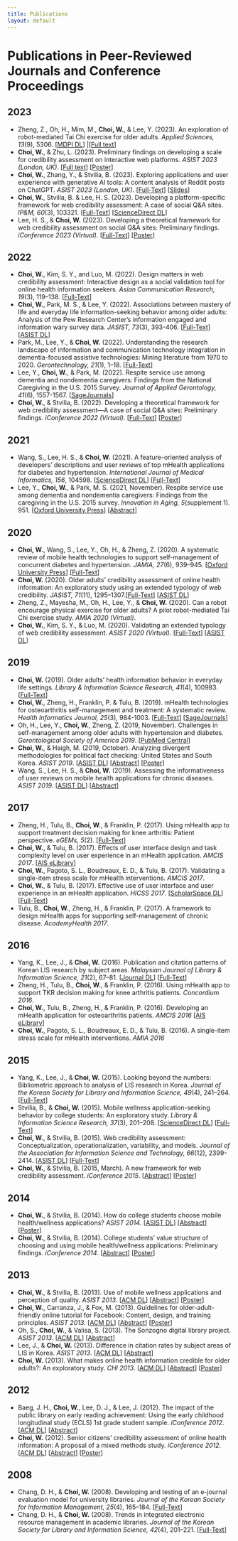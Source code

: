 ```yaml
---
title: Publications
layout: default
---
```


# Publications in Peer-Reviewed Journals and Conference Proceedings
## 2023
- Zheng, Z., Oh, H., Mim, M., **Choi, W.**, & Lee, Y. (2023). An exploration of robot-mediated Tai Chi exercise for older adults. *Applied Sciences, 13*(9), 5306. [[MDPI DL](https://www.mdpi.com/2076-3417/13/9/5306)] &#124;[[Full text](assets/pubs/2023-AS-Paper-Robot-TaiChi.pdf)]
- **Choi, W.**, & Zhu, L. (2023). Preliminary findings on developing a scale for credibility assessment on interactive web platforms. *ASIST 2023 (London, UK)*. [[Full text](https://asistdl.onlinelibrary.wiley.com/doi/epdf/10.1002/pra2.901)] [[Poster](assets/pubs/2023-ASIST-Poster-Scale-Dev.pdf)]
- **Choi, W.**, Zhang, Y., & Stvilia, B. (2023). Exploring applications and user experience with generative AI tools: A content analysis of Reddit posts on ChatGPT. *ASIST 2023 (London, UK)*. [[Full-Text](https://asistdl.onlinelibrary.wiley.com/doi/epdf/10.1002/pra2.823)] [[Slides](assets/pubs/2023-ASIST-ShortPaper.pdf)]
- **Choi, W.**, Stvilia, B. & Lee, H. S. (2023). Developing a platform-specific framework for web credibility assessment: A case of social Q&A sites. *IP&M, 60*(3), 103321. [[Full-Text](assets/pubs/2023-IPM-Preprint-WebCred.pdf)] [[ScienceDirect DL](https://www.sciencedirect.com/science/article/pii/S0306457323000584?via%3Dihub)]
- Lee, H. S., & **Choi, W.** (2023). Developing a theoretical framework for web credibility assessment on social Q&A sites: Preliminary findings. *iConference 2023 (Virtual).* [[Full-Text](https://www.ideals.illinois.edu/items/126389)] [[Poster](assets/pubs/2023-iConference-Poster.pdf)]

## 2022
- **Choi, W.**, Kim, S. Y., and Luo, M. (2022). Design matters in web credibility assessment: Interactive design as a social validation tool for online health information seekers. *Asian Communication Research, 19*(3), 119–138. [[Full-Text](https://acr.comm.or.kr/xml/35042/35042.pdf)]
- **Choi, W.**, Park, M. S., & Lee, Y. (2022). Associations between mastery of life and everyday life information-seeking behavior among older adults: Analysis of the Pew Research Center’s information engaged and information wary survey data. *JASIST, 73*(3), 393-406. [[Full-Text]()] [[ASIST DL](https://asistdl.onlinelibrary.wiley.com/doi/full/10.1002/asi.24556)]
- Park, M., Lee, Y., & **Choi, W.** (2022). Understanding the research landscape of information and communication technology integration in dementia-focused assistive technologies: Mining literature from 1970 to 2020. *Gerontechnology, 21*(1), 1–18. [[Full-Text](https://journal.gerontechnology.org/archives/29a258ebbc7940008f4d2acc7663f2f0.pdf)]
- Lee, Y., **Choi, W.**, & Park, M. (2022). Respite service use among dementia and nondementia caregivers: Findings from the National Caregiving in the U.S. 2015 Survey. *Journal of Applied Gerontology, 41*(6), 1557-1567. [[SageJournals](https://journals.sagepub.com/doi/10.1177/07334648221075620)]
- **Choi, W.**, & Stvilia, B. (2022). Developing a theoretical framework for web credibility assessment—A case of social Q&A sites: Preliminary findings. *iConference 2022 (Virtual).* [[Full-Text](https://www.ideals.illinois.edu/items/123089)] [[Poster](assets/pubs/2022-iConference-Poster.pdf)]

## 2021
- Wang, S., Lee, H. S., & **Choi, W.** (2021). A feature-oriented analysis of developers’ descriptions and user reviews of top mHealth applications for diabetes and hypertension. *International Journal of Medical Informatics, 156*, 104598. [[ScienceDirect DL](https://www.sciencedirect.com/science/article/abs/pii/S1386505621002240)] [[Full-Text](https://www.clinicalkey.com/service/content/pdf/watermarked/1-s2.0-S1386505621002240.pdf?locale=en_US&searchIndex=)]
- Lee, Y., **Choi, W.**, & Park, M. S. (2021, November). Respite service use among dementia and nondementia caregivers: Findings from the caregiving in the U.S. 2015 survey. *Innovation in Aging, 5*(supplement 1). 951. [[Oxford University Press](https://academic.oup.com/innovateage/article/5/Supplement_1/951/6468175?login=true)] [[Abstract](https://watermark.silverchair.com/igab046.3433.pdf?token=AQECAHi208BE49Ooan9kkhW_Ercy7Dm3ZL_9Cf3qfKAc485ysgAAA5swggOXBgkqhkiG9w0BBwagggOIMIIDhAIBADCCA30GCSqGSIb3DQEHATAeBglghkgBZQMEAS4wEQQMTxwxt5V8WkcbQXZxAgEQgIIDToQvnbCNzloO7Y3VDtYsanlTZjmKRffZ04_SrdmAFQauFWUwnEhUvL1-TkC5KL0hUoQo3hLbVxrHG8C8Fa88_ilThWrBUTeC9-upsIhSJNdW04aIY05_Z5eygc8sz5t2qUUvEV5aquiLuJpNLgJvFs5ObjFJQGslg0ODMYvdgYIWhn-xx3Lz_PEd9goDdqqSjzUvPy5KRQZ-B2z22MABH1ISy18QAs47kNa66UXbvhvNymWvteVNkiMsau0aEZcBR2Er13STsYoFAe4mtfer-b8mJfOrBO0B8VJOZY7BKibXhDttHtX_xga1WRofW-66b1GpI2Dp_tn6HCY5KqoLotlx-k9GFJt9VzFyGYJcD6CNh56kObi_fpDp047X_Ep7nSN0-1R4dv39pKTsAQhVsv6Y-V019s80CPXX2EK8vgogVPY0-c8nvaZNKuBR26e6UxGNJtS_EoZ-ThOECLHIiUIKX5k6SdRNqgcNeWRzV452GFMYzU66ZtG4fwIssscBOidIS89UIvcJrdwzJmgmsWKcBVlvua9dDuq1jkuzNuV_Cj4nlRpAAyA7c85gDNBU0bI7B1f-nI6jeAloXi1ikQcwn0o5vYf0bikvOuBmXvK-XSrXO_Q-ZAF6gmKestiWPUaQXLEL3E0dFKW9VHwlqP4WjrbGzRd2smUThS1g-gB4xiVhW65dcuT4CN8W5d-dhJX0thTBw7zVovLd94XkzK2GdYaVRvEWlHCtZ-x940Iko0Kq7jmJeUAFmQfEmCXBunKVb4RXIrLaNH3yu027wKcLY4vOH7WM0rTuHg6DdMceiPoaUCywI0ngYcSfQn39BU2MqvXB7tcsTh_bx8zs0QGDP4fHFUDmzVjfI0mZ2vZxt9DyTg3uLF2BnwpctX08x5DVorBE8XM-cUWdopii7Zwqe3ySc8iNIwJeqnSeddYqETzMBQaQduzg53M3dRf1wroV9-gSOjixRpPqsFnf5l_4aOSOLRu4Lw-vMM6kGuqzZNJxS10Cja3Oplv6M8CJ-QCJtJctWI1L9l43QWPNTYNP8twBb9elmEj26jTJcbNydbaHPBGjJM9MMRniLhbnTwPBs3Q9vcz0go6l_xhYi_dvrHschQ_-eLqEfcgOkQ)]

## 2020
- **Choi, W.**, Wang, S., Lee, Y., Oh, H., & Zheng, Z. (2020). A systematic review of mobile health technologies to support self-management of concurrent diabetes and hypertension. *JAMIA, 27*(6), 939–945. [[Oxford University Press](https://academic.oup.com/jamia/article/27/6/939/5827856)] [[Full-Text](https://watermark.silverchair.com/ocaa029.pdf?token=AQECAHi208BE49Ooan9kkhW_Ercy7Dm3ZL_9Cf3qfKAc485ysgAAA3EwggNtBgkqhkiG9w0BBwagggNeMIIDWgIBADCCA1MGCSqGSIb3DQEHATAeBglghkgBZQMEAS4wEQQMB-oPpG8XX5XYFj22AgEQgIIDJBxJhoQjp2zvYJJ-kKpbXLVMX1PdQNtLZNqbMgbEGGj97ZS7CjkE_JHsqE-SwoZkxLt_8TPH7hZfeOKS_duE0NO0m1PlUQnFp2BoV8wcwnphTiNgUMqKKnoqJiNmnPstXr-VkR6me41VBA6-GFWeje9f7fZQYsGz_q6zK0a4P_gUa-fhlTGi2fHTjivL3KwI5cdQkTgnN4b_csCTLn2C8M5hVTC63a2jTKdQ80RtFUxJXYmWb0B_qXh_RHl0zTLf7x9crgKZxI1cD6ltH_VOxz1t3ZdfxMbZ3tyKMIfV6jOnXOoL2GsVQf4B7Xyi7sFq7wnBDyiu_9OICEQmZWgkMymiPK2JQFQZQTfSyVErHrfLUqnPXuaYDq4wNrg4ykX2gTi1ISPWdTJcdqD7Kl1oJBMOi9DEFy6JGKn7q_Fq5mdhsrn5vf-aZhWGqCmkqmsjEySJ4gxuVv7t1YSBoZn9jYIH8Jp-396O5S_x-eUpEfXe5fIziOCP-BxIOAhLzmAodJH_tWJX6-iiE16H67MO2290CXY_Tm5z5DsISlVTS_ovTaPODhdYSvp3vP97iXyd7klve8qyEuRxg-DjB1aW_98eK_RCwpYj0pKDjeco8-HCMN__J0zv6rGMiwArug_XpPDwOujINtsQkCb_-r6fCzd2uL6FzbAOZj2cDSVK4z2w5kkofneiVcx37aBbd6PRA0zhSuinFVN2Xfdgngm9UfnKRb4IF_PVgeUp-16ql2VkYs5SIaTWArlj-sAvC6mmuVPmnlh9mTCcMPxjeBXEt35WVUnzVYcuBu9LqV9F_bNH4a0wYCZzjLgOHccYFGFjIHt7lOOBHMk6-fujjaudoR9w3y2o0CotcV4TZfcYkYUXH-GT_-6Bam5TCAXhudI7rWc-O5JM7lQvG-cAkIt5K9H4C83gW3H9gXatnNlgkqPjW__Lj6fGljntEqPEvBhZ9vG6rgLClzMn8afFRqa7jv46JzA7lYkszK9j3v9GrMKorl1s9CNOZ061FXnkip3-WDZ4bM_udu1EhpEkAesCLHI6d2lk7eZpgLh6fUimWshfSW5z5Q)]
- **Choi, W.** (2020). Older adults’ credibility assessment of online health information: An exploratory study using an extended typology of web credibility. *JASIST, 71*(11), 1295–1307.[[Full-Text]()] [[ASIST DL](https://asistdl.onlinelibrary.wiley.com/doi/10.1002/asi.24341)]
- Zheng, Z., Mayesha, M., Oh, H., Lee, Y., & **Choi, W.** (2020). Can a robot encourage physical exercise for older adults? A pilot robot-mediated Tai Chi exercise study. *AMIA 2020 (Virtual)*.  
- **Choi, W.**, Kim, S. Y., & Luo, M. (2020). Validating an extended typology of web credibility assessment. *ASIST 2020 (Virtual)*. [[Full-Text](https://asistdl.onlinelibrary.wiley.com/doi/epdf/10.1002/pra2.357)] [[ASIST DL](https://asistdl.onlinelibrary.wiley.com/doi/full/10.1002/pra2.357)] 

## 2019
- **Choi, W.** (2019). Older adults’ health information behavior in everyday life settings. *Library & Information Science Research, 41*(4), 100983. [[Full-Text]()] 
- **Choi, W.**, Zheng, H., Franklin, P. & Tulu, B. (2019). mHealth technologies for osteoarthritis self-management and treatment: A systematic review. *Health Informatics Journal, 25*(3), 984-1003. [[Full-Text](https://journals.sagepub.com/doi/epub/10.1177/1460458217735676)] [[SageJournals](https://journals.sagepub.com/doi/10.1177/1460458217735676)] 
- Oh, H., Lee, Y., **Choi, W.**, Zheng, Z. (2019, November). Challenges in self-management among older adults with hypertension and diabetes. *Gerontological Society of America 2019*. [[PubMed Central](https://www.ncbi.nlm.nih.gov/pmc/articles/PMC6840688/)]
- **Choi, W.**, & Haigh, M. (2019, October). Analyzing divergent methodologies for political fact checking: United States and South Korea. *ASIST 2019*. [[ASIST DL](https://asistdl.onlinelibrary.wiley.com/doi/10.1002/pra2.112)] [[Abstract](https://asistdl.onlinelibrary.wiley.com/doi/epdf/10.1002/pra2.112)] [[Poster](assets/pubs/2019-ASIST-Poster-Fake-News.pdf)]
- Wang, S., Lee, H. S., & **Choi, W.** (2019). Assessing the informativeness of user reviews on mobile health applications for chronic diseases. *ASIST 2019*. [[ASIST DL](https://asistdl.onlinelibrary.wiley.com/doi/full/10.1002/pra2.178)] [[Abstract](https://asistdl.onlinelibrary.wiley.com/doi/epdf/10.1002/pra2.178)]

## 2017
- Zheng, H., Tulu, B., **Choi, W.**, & Franklin, P. (2017). Using mHealth app to support treatment decision making for knee arthritis: Patient perspective. *eGEMs, 5*(2). [[Full-Text](https://www.ncbi.nlm.nih.gov/pmc/articles/PMC5994956/)]
- **Choi, W.**, & Tulu, B. (2017). Effects of user interface design and task complexity level on user experience in an mHealth application. *AMCIS 2017*. [[AIS eLibrary](https://aisel.aisnet.org/amcis2017/Healthcare/Presentations/43/)] 
-	**Choi, W.**, Pagoto, S. L., Boudreaux, E. D., & Tulu, B. (2017). Validating a single-item stress scale for mHealth interventions. *AMCIS 2017*. 
-	**Choi, W.**, & Tulu, B. (2017). Effective use of user interface and user experience in an mHealth application. *HICSS 2017*. [[ScholarSpace DL](https://scholarspace.manoa.hawaii.edu/items/75763010-34cc-4cf1-9c5d-eff1447bdd3b/full)] [[Full-Text](https://scholarspace.manoa.hawaii.edu/server/api/core/bitstreams/488fdf26-ec37-4acc-aa78-2dd627d552aa/content)]
-	Tulu, B., **Choi, W.**, Zheng, H., & Franklin, P. (2017). A framework to design mHealth apps for supporting self-management of chronic disease. *AcademyHealth 2017*.

## 2016
- Yang, K., Lee, J., & **Choi, W.** (2016). Publication and citation patterns of Korean LIS research by subject areas. *Malaysian Journal of Library & Information Science, 21*(2), 67–81. [[Journal DL](https://mjlis.um.edu.my/article/view/1711)] [[Full-Text](https://ejournal.um.edu.my/index.php/MJLIS/article/view/1711/2427)]
-	Zheng, H., Tulu, B., **Choi, W.**, & Franklin, P. (2016). Using mHealth app to support TKR decision making for knee arthritis patients. *Concordium 2016*. 
-	**Choi, W.**, Tulu, B., Zheng, H., & Franklin, P. (2016). Developing an mHealth application for osteoarthritis patients. *AMCIS 2016* [[AIS eLibrary](https://aisel.aisnet.org/amcis2016/Health/Presentations/25/)]
- **Choi, W.**, Pagoto, S. L., Boudreaux, E. D., & Tulu, B. (2016). A single-item stress scale for mHealth interventions. *AMIA 2016*

## 2015
- Yang, K., Lee, J., & **Choi, W.** (2015). Looking beyond the numbers: Bibliometric approach to analysis of LIS research in Korea. *Journal of the Korean Society for Library and Information Science, 49*(4), 241–264. [[Full-Text](https://koreascience.kr/article/JAKO201504641501978.pdf)]
- Stvilia, B., & **Choi, W.** (2015). Mobile wellness application-seeking behavior by college students: An exploratory study. *Library & Information Science Research, 37*(3), 201–208. [[ScienceDirect DL](https://www.sciencedirect.com/science/article/pii/S0740818815000596)] [[Full-Text](https://pdf.sciencedirectassets.com/272068/1-s2.0-S0740818815X0003X/1-s2.0-S0740818815000596/main.pdf?X-Amz-Security-Token=IQoJb3JpZ2luX2VjEGYaCXVzLWVhc3QtMSJGMEQCIB6rENgnv1doJ%2FzPmefcJv3EBZWSXP1mcPLK1Ez88iOcAiA0P4RL2j6JfeUlEnx75Z9JSlHgOdYKsSflugWY%2B5AYwiq7BQiv%2F%2F%2F%2F%2F%2F%2F%2F%2F%2F8BEAUaDDA1OTAwMzU0Njg2NSIMbb60f8VwlWFn00nlKo8FzxpJLpDeipfzyoLBg1aOdF%2F4xMG%2FMZRJDpcnWjLtK31pn8Ppqrs56s9nMfg9J136OGACChM8Ny7DkheirPSw4tliNkTfkoNiZ1Go8J6WCwQKalALQb2G74ZUvjI9SII2DZSPzIwPemmDxRbsZ1bWP6vbis4ZGFqwcJrovFXbpWoraa72kcnvQViOR2Khq5j5lgUTPScoXt79hrJm3Qdkr4Oez2uuMGRrG27%2Fszx7oGTVoMg71kMDZFWKyt9vHxoIcQUGQSTbE2VqKUI23jsLfF4ufNemBj%2BqtnL4MlIDx3UDHDs6CqoiWOYQQrSiFYYLtd2R4tfSdssSGtvpfcNOWp1%2F5OBmNqUEdpYeJ3opkRN%2Ffcl7DUfrGNjkbw2PCf2u816u6UwuDLRsWPwNsrNfn1SxV%2Fsfqaiqq58jBwTHiaPV6X99y364fXQT8ux8Kx5Pdd9ItvN97uxTI9wRKCkaQL%2FfcvrHr0IyD2L77%2BrQT9ugKzZAA7LDlYOUx0%2B7uEeKe2XN75wrdfqXI7%2BZL2836XHhh1UjIQvMWMVtIsbiOC0%2Fm51Uc3tTWAi0nFxrLs18%2ByWhfPsel6IwGSdp5Kfox3P8YBhVZpIebOgZcrmIiBl4HXk%2FzJVj%2BfRYCqzyL8Zpux9RL1udXIvf3nge1CBrvADk2FlnjsnE1Op%2FVVakYJV42aCZ5mNcLP2qE%2FrBeKVRaOVlJkjW%2BsSk6OdWOORg0F0uKEkPMc%2Fn%2F%2F80%2FTZW8ow9AopnIvJxoxyS5LMNVAPUY%2B%2F%2FVnbXWW2ZzEUei%2BXfH28No%2FShqdE1kdKE90kNSyuqIoqbS%2BKgXAE0xB36FY10336tYMnt2wtBwsmNjxO7FeAo%2BW0QeQmmPq%2B6i6rtSzCEuN%2BqBjqyAUBmIy4azrC051AoNkaqD5Rw348PQWv2M87rrNGpkEKoM%2B5XZLFQ1Svw7M28TrRcDd%2FjUSu7TUC6ELCCSWmiaF1uMpT02vOY9HVK4imn2VbiKUA2ak0N%2By9SR5BXq%2FUDYRKEN9RvL%2BnZZgK1Tk6omSuQ8Gazc%2B0wWiTMxjmT%2F9s8Jy%2BHlbLV23hmEg1Q%2BlkyHfZuGIWpucQyycntGfYlQJ9pG%2Fa69BPo2yDTBGgzmh4hWuQ%3D&X-Amz-Algorithm=AWS4-HMAC-SHA256&X-Amz-Date=20231117T215707Z&X-Amz-SignedHeaders=host&X-Amz-Expires=300&X-Amz-Credential=ASIAQ3PHCVTYYGS6SXTJ%2F20231117%2Fus-east-1%2Fs3%2Faws4_request&X-Amz-Signature=22bda24fdfd65ba85bc93578f83035f8d1ffa0148a84b4256066d2eb30a9a697&hash=be39e540589ac53cede15753198b05fd3281eaacdaaed9bda1d489e35596c423&host=68042c943591013ac2b2430a89b270f6af2c76d8dfd086a07176afe7c76c2c61&pii=S0740818815000596&tid=spdf-dd22dd14-f549-4ba8-9c56-414dd708e6ec&sid=ded9820a4850f4401c8999e6e77740c0207agxrqa&type=client&tsoh=d3d3LnNjaWVuY2VkaXJlY3QuY29t&ua=0f155e55590d5100575050&rr=827b3a411e7e26cf&cc=us)]
- **Choi, W.**, & Stvilia, B. (2015). Web credibility assessment: Conceptualization, operationalization, variability, and models. *Journal of the Association for Information Science and Technology, 66*(12), 2399-2414. [[ASIST DL](https://asistdl.onlinelibrary.wiley.com/doi/full/10.1002/asi.23543)] [[Full-Text](https://asistdl.onlinelibrary.wiley.com/doi/epdf/10.1002/asi.23543)]
- **Choi, W.**, & Stvilia, B. (2015, March). A new framework for web credibility assessment. *iConference 2015*. [[Abstract](https://www.ideals.illinois.edu/items/73945)] [[Poster](assets/pubs/2015-iConference-Poster.pdf)] 

## 2014
- **Choi, W.**, & Stvilia, B. (2014). How do college students choose mobile health/wellness applications? *ASIST 2014*. [[ASIST DL](https://asistdl.onlinelibrary.wiley.com/doi/full/10.1002/meet.2014.14505101115)] [[Abstract](https://asistdl.onlinelibrary.wiley.com/doi/pdf/10.1002/meet.2014.14505101115)] [[Poster](assets/pubs/2014-ASIST-Poster.pdf)]
- **Choi, W.**, & Stvilia, B. (2014). College students’ value structure of choosing and using mobile health/wellness applications: Preliminary findings. *iConference 2014*. [[Abstract](https://www.ideals.illinois.edu/items/47352)] [[Poster](assets/pubs/2014-iConference-Poster.pdf)]

## 2013
- **Choi, W.**, & Stvilia, B. (2013). Use of mobile wellness applications and perception of quality. *ASIST 2013*. [[ACM DL](https://dl.acm.org/doi/10.5555/2655780.2655928)] [[Abstract](https://dl.acm.org/doi/pdf/10.5555/2655780.2655928)] [[Poster](assets/pubs/2013-ASIST-Poster-Mobile-App.pdf)]
- **Choi, W.**, Carranza, J., & Fox, M. (2013). Guidelines for older-adult-friendly online tutorial for Facebook: Content, design, and training principles. *ASIST 2013*. [[ACM DL](https://dl.acm.org/doi/10.5555/2655780.2655929)] [[Abstract](https://dl.acm.org/doi/pdf/10.5555/2655780.2655929)] [[Poster](assets/pubs/2013-ASIST-Poster-Facebook.pdf)]
- Oh, S., **Choi, W.**, & Valisa, S. (2013). The Sonzogno digital library project. *ASIST 2013*. [[ACM DL](https://dl.acm.org/doi/10.5555/2655780.2655919)] [[Abstract](https://dl.acm.org/doi/pdf/10.5555/2655780.2655919)]  
- Lee, J., & **Choi, W.** (2013). Difference in citation rates by subject areas of LIS in Korea. *ASIST 2013*. [[ACM DL](https://dl.acm.org/doi/10.5555/2655780.2655931)] [[Abstract](https://dl.acm.org/doi/pdf/10.5555/2655780.2655931)]
- **Choi, W.** (2013). What makes online health information credible for older adults?: An exploratory study. *CHI 2013*. [[ACM DL](https://dl.acm.org/doi/10.1145/2468356.2479491)] [[Abstract](https://dl.acm.org/doi/pdf/10.1145/2468356.2479491)] [[Poster](assets/pubs/2013-CHI-Poster.pdf)]

## 2012
- Baeg, J. H., **Choi, W.**, Lee, D. J., & Lee, J. (2012). The impact of the public library on early reading achievement: Using the early childhood longitudinal study (ECLS) 1st grade student sample. *iConference 2012*. [[ACM DL](https://dl.acm.org/doi/10.1145/2132176.2132279)] [[Abstract](https://dl.acm.org/doi/pdf/10.1145/2132176.2132279)]
- **Choi, W.** (2012). Senior citizens’ credibility assessment of online health information: A proposal of a mixed methods study. *iConference 2012*. [[ACM DL](https://dl.acm.org/doi/10.1145/2132176.2132313)] [[Abstract](https://dl.acm.org/doi/pdf/10.1145/2132176.2132313)] [[Poster](assets/pubs/2012-iConference-Poster.pdf)]

## 2008
- Chang, D. H., & **Choi, W.** (2008). Developing and testing of an e-journal evaluation model for university libraries. *Journal of the Korean Society for Information Management, 25*(4), 165–184. [[Full-Text](https://accesson.kr/kosim/assets/pdf/391/journal-25-4-165.pdf)]
- Chang, D. H., & **Choi, W.** (2008). Trends in integrated electronic resource management in academic libraries. *Journal of the Korean Society for Library and Information Science, 42*(4), 201–221. [[Full-Text](https://koreascience.kr/article/JAKO200815541062975.pdf)]
